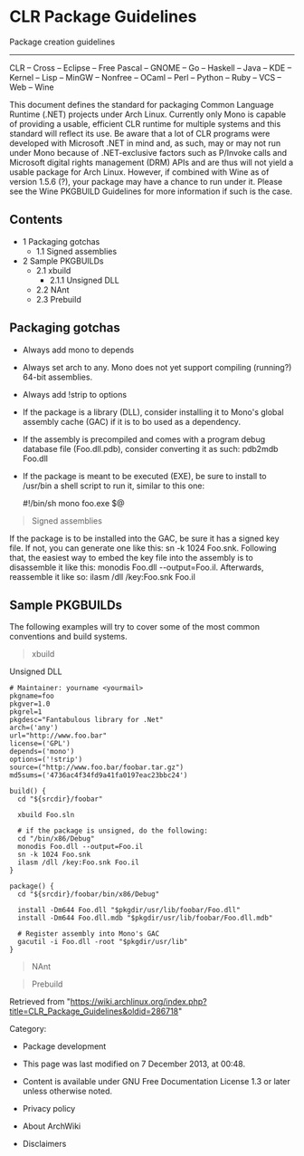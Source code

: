 CLR Package Guidelines
======================

Package creation guidelines

* * * * *

CLR – Cross – Eclipse – Free Pascal – GNOME – Go – Haskell – Java – KDE
– Kernel – Lisp – MinGW – Nonfree – OCaml – Perl – Python – Ruby – VCS –
Web – Wine

This document defines the standard for packaging Common Language Runtime
(.NET) projects under Arch Linux. Currently only Mono is capable of
providing a usable, efficient CLR runtime for multiple systems and this
standard will reflect its use. Be aware that a lot of CLR programs were
developed with Microsoft .NET in mind and, as such, may or may not run
under Mono because of .NET-exclusive factors such as P/Invoke calls and
Microsoft digital rights management (DRM) APIs and are thus will not
yield a usable package for Arch Linux. However, if combined with Wine as
of version 1.5.6 (?), your package may have a chance to run under it.
Please see the Wine PKGBUILD Guidelines for more information if such is
the case.

Contents
--------

-   1 Packaging gotchas
    -   1.1 Signed assemblies
-   2 Sample PKGBUILDs
    -   2.1 xbuild
        -   2.1.1 Unsigned DLL
    -   2.2 NAnt
    -   2.3 Prebuild

Packaging gotchas
-----------------

-   Always add mono to depends
-   Always set arch to any. Mono does not yet support compiling
    (running?) 64-bit assemblies.
-   Always add !strip to options
-   If the package is a library (DLL), consider installing it to Mono's
    global assembly cache (GAC) if it is to bo used as a dependency.
-   If the assembly is precompiled and comes with a program debug
    database file (Foo.dll.pdb), consider converting it as such:
    pdb2mdb Foo.dll
-   If the package is meant to be executed (EXE), be sure to install to
    /usr/bin a shell script to run it, similar to this one:

    #!/bin/sh
    mono foo.exe $@

> Signed assemblies

If the package is to be installed into the GAC, be sure it has a signed
key file. If not, you can generate one like this: sn -k 1024 Foo.snk.
Following that, the easiest way to embed the key file into the assembly
is to disassemble it like this: monodis Foo.dll --output=Foo.il.
Afterwards, reassemble it like so: ilasm /dll /key:Foo.snk Foo.il

Sample PKGBUILDs
----------------

The following examples will try to cover some of the most common
conventions and build systems.

> xbuild

Unsigned DLL

    # Maintainer: yourname <yourmail>
    pkgname=foo
    pkgver=1.0
    pkgrel=1
    pkgdesc="Fantabulous library for .Net"
    arch=('any')
    url="http://www.foo.bar"
    license=('GPL')
    depends=('mono')
    options=('!strip')
    source=("http://www.foo.bar/foobar.tar.gz")
    md5sums=('4736ac4f34fd9a41fa0197eac23bbc24')

    build() {
      cd "${srcdir}/foobar"

      xbuild Foo.sln

      # if the package is unsigned, do the following:
      cd "/bin/x86/Debug"
      monodis Foo.dll --output=Foo.il
      sn -k 1024 Foo.snk
      ilasm /dll /key:Foo.snk Foo.il
    }

    package() {
      cd "${srcdir}/foobar/bin/x86/Debug"

      install -Dm644 Foo.dll "$pkgdir/usr/lib/foobar/Foo.dll"
      install -Dm644 Foo.dll.mdb "$pkgdir/usr/lib/foobar/Foo.dll.mdb"
      
      # Register assembly into Mono's GAC
      gacutil -i Foo.dll -root "$pkgdir/usr/lib"
    }

> NAnt

> Prebuild

Retrieved from
"https://wiki.archlinux.org/index.php?title=CLR_Package_Guidelines&oldid=286718"

Category:

-   Package development

-   This page was last modified on 7 December 2013, at 00:48.
-   Content is available under GNU Free Documentation License 1.3 or
    later unless otherwise noted.
-   Privacy policy
-   About ArchWiki
-   Disclaimers
